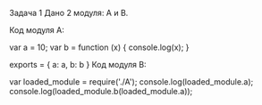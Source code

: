 Задача 1 Дано 2 модуля: A и B.

Код модуля A:

var a = 10;
var b = function (x) {
    console.log(x); 
}


exports = {
    a: a, 
    b: b
}
Код модуля B:

var loaded_module = require('./A');
console.log(loaded_module.a);
console.log(loaded_module.b(loaded_module.a)); 
